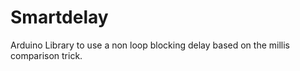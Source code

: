 # Smartdelay
Arduino Library to use a non loop blocking delay based on the millis comparison trick.
